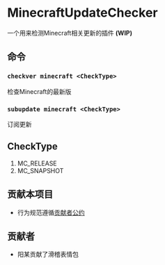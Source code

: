 # MinecraftUpdateChecker
一个用来检测Minecraft相关更新的插件 **(WIP)**
## 命令
### `checkver minecraft <CheckType>`
检查Minecraft的最新版  
### `subupdate minecraft <CheckType>`
订阅更新  
## CheckType
1. MC_RELEASE
2. MC_SNAPSHOT

## 贡献本项目
* 行为规范遵循[贡献者公约](./CODE_OF_CONDUCT.md) 

## 贡献者
* 阳某贡献了滑稽表情包  
